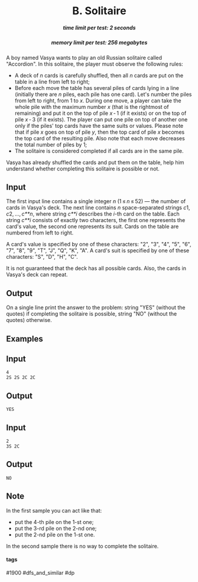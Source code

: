 <h1 style='text-align: center;'> B. Solitaire</h1>

<h5 style='text-align: center;'>time limit per test: 2 seconds</h5>
<h5 style='text-align: center;'>memory limit per test: 256 megabytes</h5>

A boy named Vasya wants to play an old Russian solitaire called "Accordion". In this solitaire, the player must observe the following rules:

* A deck of *n* cards is carefully shuffled, then all *n* cards are put on the table in a line from left to right;
* Before each move the table has several piles of cards lying in a line (initially there are *n* piles, each pile has one card). Let's number the piles from left to right, from 1 to *x*. During one move, a player can take the whole pile with the maximum number *x* (that is the rightmost of remaining) and put it on the top of pile *x* - 1 (if it exists) or on the top of pile *x* - 3 (if it exists). The player can put one pile on top of another one only if the piles' top cards have the same suits or values. Please note that if pile *x* goes on top of pile *y*, then the top card of pile *x* becomes the top card of the resulting pile. Also note that each move decreases the total number of piles by 1;
* The solitaire is considered completed if all cards are in the same pile.

Vasya has already shuffled the cards and put them on the table, help him understand whether completing this solitaire is possible or not. 

## Input

The first input line contains a single integer *n* (1 ≤ *n* ≤ 52) — the number of cards in Vasya's deck. The next line contains *n* space-separated strings *c*1, *c*2, ..., *c**n*, where string *c**i* describes the *i*-th card on the table. Each string *c**i* consists of exactly two characters, the first one represents the card's value, the second one represents its suit. Cards on the table are numbered from left to right. 

A card's value is specified by one of these characters: "2", "3", "4", "5", "6", "7", "8", "9", "T", "J", "Q", "K", "A". A card's suit is specified by one of these characters: "S", "D", "H", "C".

It is not guaranteed that the deck has all possible cards. Also, the cards in Vasya's deck can repeat.

## Output

On a single line print the answer to the problem: string "YES" (without the quotes) if completing the solitaire is possible, string "NO" (without the quotes) otherwise.

## Examples

## Input


```
4  
2S 2S 2C 2C  

```
## Output


```
YES  

```
## Input


```
2  
3S 2C  

```
## Output


```
NO  

```
## Note

In the first sample you can act like that: 

* put the 4-th pile on the 1-st one;
* put the 3-rd pile on the 2-nd one;
* put the 2-nd pile on the 1-st one.

In the second sample there is no way to complete the solitaire.



#### tags 

#1900 #dfs_and_similar #dp 